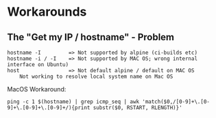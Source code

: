 # Workarounds

## The "Get my IP / hostname" - Problem

```
hostname -I         => Not supported by alpine (ci-builds etc)
hostname -i / -I    => Not supported by MAC OS; wrong internal interface on Ubuntu)
host                => Not default alpine / default on MAC OS
    Not working to resolve local system name on Mac OS
```

MacOS Workaround:
```
ping -c 1 $(hostname) | grep icmp_seq | awk 'match($0,/[0-9]+\.[0-9]+\.[0-9]+\.[0-9]+/){print substr($0, RSTART, RLENGTH)}'
```
